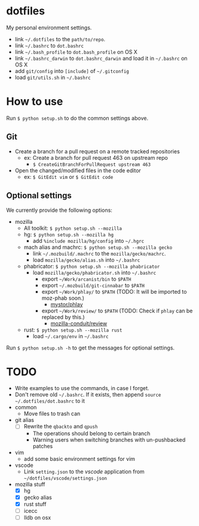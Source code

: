 # dotfiles
My personal environment settings.

- link ```~/.dotfiles``` to the ```path/to/repo```.
- link ```~/.bashrc``` to ```dot.bashrc```
- link ```~/.bash_profile``` to ```dot.bash_profile``` on OS X
- link ```~/.bashrc_darwin``` to ```dot.bashrc_darwin``` and load it in ```~/.bashrc``` on OS X
- add ```git/config``` into ```[include]``` of ```~/.gitconfig```
- load ```git/utils.sh``` in ```~/.bashrc```

# How to use
Run ```$ python setup.sh``` to do the common settings above.

## Git
- Create a branch for a pull request on a remote tracked repositories
  - ex: Create a branch for pull request 463 on upstream repo
    - `$ CreateGitBranchForPullRequest upstream 463`
- Open the changed/modified files in the code editor
  - ex: `$ GitEdit vim` or `$ GitEdit code`

## Optional settings
We currently provide the following options:
- mozilla
  - All toolkit: ```$ python setup.sh --mozilla```
  - hg: ```$ python setup.sh --mozilla hg```
    - add ```%include mozilla/hg/config``` into ```~/.hgrc```
  - mach alias and machrc: ```$ python setup.sh --mozilla gecko```
    - link ```~/.mozbuild/.machrc``` to the ```mozilla/gecko/machrc```.
    - load ```mozilla/gecko/alias.sh``` into ```~/.bashrc```
  - phabricator: ```$ python setup.sh --mozilla phabricator```
    - load ```mozilla/gecko/phabricator.sh``` into ```~/.bashrc```
      - export ```~/Work/arcanist/bin``` to ```$PATH```
      - export ```~/.mozbuild/git-cinnabar``` to ```$PATH```
      - export ```~/Work/phlay/``` to ```$PATH``` (TODO: It will be imported to moz-phab soon.)
        - [mystor/phlay](https://github.com/mystor/phlay)
      - export ```~/Work/review/``` to ```$PATH``` (TODO: Check if `phlay` can be replaced by this.)
        - [mozilla-conduit/review](https://github.com/mozilla-conduit/review)
  - rust: ```$ python setup.sh --mozilla rust```
    - load ```~/.cargo/env``` in ```~/.bashrc```

Run ```$ python setup.sh -h``` to get the messages for optional settings.

# TODO
- Write examples to use the commands, in case I forget.
- Don't remove old ```~/.bashrc```.
  If it exists, then append ```source ~/.dotfiles/dot.bashrc``` to it
- common
  - Move files to trash can
- git alias
  - [ ] Rewrite the ```qbackto``` and ```qpush```
    - The operations should belong to certain branch
    - Warning users when switching branches with un-pushbacked patches
- vim
  - add some basic environment settings for vim
- vscode
  - Link `setting.json` to the *vscode* application from `~/dotfiles/vscode/settings.json`
- mozilla stuff
  - [x] hg
  - [x] gecko alias
  - [x] rust stuff
  - [ ] icecc
  - [ ] lldb on osx
